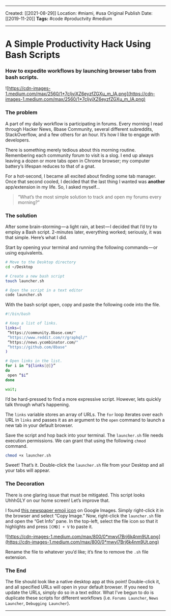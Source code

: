 ___
Created: [[2021-08-29]]
Location: #miami, #usa
Original Publish Date: [[2019-11-20]]
**Tags:** #code #productvity #medium
___

# A Simple Productivity Hack Using Bash Scripts
### **How to expedite workflows by launching browser tabs from bash scripts.**

![https://cdn-images-1.medium.com/max/2560/1*7cljyjXZ6eyzfZGXu_m_IA.png](https://cdn-images-1.medium.com/max/2560/1*7cljyjXZ6eyzfZGXu_m_IA.png)

### **The problem**

A part of my daily workflow is participating in forums. Every morning I read through Hacker News, 8base Community, several different subreddits, StackOverflow, and a few others for an hour. It’s how I like to engage with developers.

There is something merely tedious about this morning routine. Remembering each community forum to visit is a slog. I end up always leaving a dozen or more tabs open in Chrome browser; my computer battery’s lifespan reduces to that of a gnat.

For a hot-second, I became all excited about finding some tab manager. Once that second cooled, I decided that the last thing I wanted was **another** app/extension in my life. So, I asked myself…

> “What’s the most simple solution to track and open my forums every morning?”
> 

### **The solution**

After some brain-storming — a light rain, at best — I decided that I’d try to employ a Bash script. 2-minutes later, everything worked; seriously, it was that simple. Here’s what I did.

Start by opening your terminal and running the following commands — or using equivalents.

```bash
# Move to the Desktop directory
cd ~/Desktop

# Create a new bash script
touch launcher.sh

# Open the script in a text editor
code launcher.sh
```

With the bash script open, copy and paste the following code into the file.

```bash
#!/bin/bash

# Keep a list of links.
links=(
 “https://community.8base.com/"
 “https://www.reddit.com/r/graphql/"
 “https://news.ycombinator.com/"
 “https://github.com/8base"
)

# Open links in the list.
for i in “${links[@]}”
do
 open “$i”
done

wait;
```

I’d be hard-pressed to find a more expressive script. However, lets quickly talk through what’s happening.

The `links` variable stores an array of URLs. The `for` loop iterates over each URL in `links` and passes it as an argument to the `open` command to launch a new tab in your default browser.

Save the script and hop back into your terminal. The `launcher.sh` file needs execution permissions. We can grant that using the following `chmod` command.

```bash
chmod +x launcher.sh
```

Sweet! That’s it. Double-click the `launcher.sh` file from your Desktop and all your tabs will appear.

### **The Decoration**

There is one glaring issue that must be mitigated. This script looks UhhhGLY on our home screen! Let’s improve that.

I found [this newspaper emoji icon](https://www.google.com/search?biw=1438&bih=744&tbm=isch&sa=1&ei=mwiuXcGCIajc5gKSvprIBQ&q=emoji+newspaper&oq=emoji+new&gs_l=img.3.1.0l10.23737.25343..28407...0.0..0.111.602.8j1......0....1..gws-wiz-img.......0i67j0i131.230QlpydfW0#imgrc=yx5qmw_ZCaWm-M:) on Google Images. Simply right-click it in the browser and select “Copy Image.” Now, right-click the `launcher.sh` file and open the “Get Info” pane. In the top-left, select the file icon so that it highlights and press `[CMD] + V` to paste it.‍

![https://cdn-images-1.medium.com/max/800/0*mwyl7Brj6k4nm9Ut.png](https://cdn-images-1.medium.com/max/800/0*mwyl7Brj6k4nm9Ut.png)

Rename the file to whatever you’d like; it’s fine to remove the `.sh` file extension.

### **The End**

The file should look like a native desktop app at this point! Double-click it, and all specified URLs will open in your default browser. If you need to update the URLs, simply do so in a text editor. What I’ve begun to do is duplicate these scripts for different workflows (i.e. `Forums Launcher`, `News Launcher`, `Debugging Launcher`).‍

---